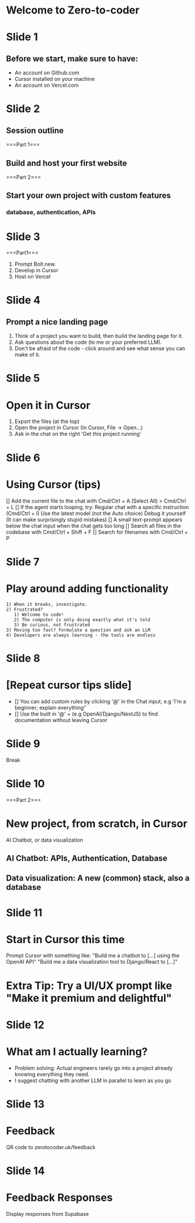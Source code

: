 # Welcome to Zero-to-coder


# Slide 1
## Before we start, make sure to have:
- An account on Github.com
- Cursor installed on your machine
- An account on Vercel.com

# Slide 2
## Session outline
===Part 1===
## Build and host your first website

===Part 2===
## Start your own project with custom features
### database, authentication, APIs

# Slide 3
===Part1===
1) Prompt Bolt.new. 
2) Develop in Cursor
3) Host on Vercel

# Slide 4
## Prompt a nice landing page
   1) Think of a project you want to build, then build the landing page for it.
   2) Ask questions about the code (to me or your preferred LLM).
   3) Don't be afraid of the code - click around and see what sense you can make of it.

# Slide 5 
# Open it in Cursor
   1) Export the files (at the top)
   2) Open the project in Cursor (In Cursor, File -> Open...)
   3) Ask in the chat on the right 'Get this project running'

# Slide 6
# Using Cursor (tips)
[] Add the current file to the chat with Cmd/Ctrl + A (Select All) > Cmd/Ctrl + L
[] If the agent starts looping, try:
   Regular chat with a specific instruction (Cmd/Ctrl + I)
   Use the latest model (not the Auto choice)
   Debug it yourself (It can make surprisingly stupid mistakes)
[] A small text-prompt appears below the chat input when the chat gets too long
[] Search all files in the codebase with Cmd/Ctrl + Shift + F
[] Search for filenames with Cmd/Ctrl + P 

# Slide 7
# Play around adding functionality
    1) When it breaks, investigate.
    2) Frustrated? 
       1) Welcome to code! 
       2) The computer is only doing exactly what it's told
       3) Be curious, not frustrated
    3) Moving too fast? Formulate a question and ask an LLM
    4) Developers are always learning - the tools are endless

# Slide 8
# [Repeat cursor tips slide] 
+ [] You can add custom rules by clicking '@' in the Chat input, e.g 'I'm a beginner; explain everything"
+ [] Use the built in '@' + (e.g OpenAI/Django/NextJS) to find documentation without leaving Cursor

# Slide 9
Break

# Slide 10
===Part 2===
# New project, from scratch, in Cursor
AI Chatbot, or data visualization

## AI Chatbot: APIs, Authentication, Database
## Data visualization: A new (common) stack, also a database

# Slide 11
# Start in Cursor this time
Prompt Cursor with something like:
"Build me a chatbot to [...] using the OpenAI API"
"Build me a data visualization tool to Django/React to [...]"
# Extra Tip: Try a UI/UX prompt like "Make it premium and delightful"

# Slide 12
# What am I actually learning?
- Problem solving: Actual engineers rarely go into a project already knowing everything they need.
- I suggest chatting with another LLM in parallel to learn as you go

# Slide 13
# Feedback
QR code to zerotocoder.uk/feedback

# Slide 14
# Feedback Responses
Display responses from Supabase